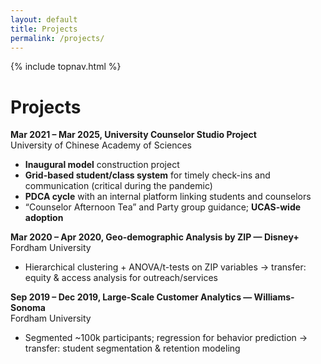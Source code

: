 ```yaml
---
layout: default
title: Projects
permalink: /projects/
---
```


{% include topnav.html %}

# Projects

**Mar 2021 &ndash; Mar 2025, University Counselor Studio Project**  
University of Chinese Academy of Sciences
- **Inaugural model** construction project 
- **Grid-based student/class system** for timely check-ins and communication (critical during the pandemic)  
- **PDCA cycle** with an internal platform linking students and counselors  
- “Counselor Afternoon Tea” and Party group guidance; **UCAS-wide adoption**  

**Mar 2020 &ndash; Apr 2020, Geo-demographic Analysis by ZIP — Disney+**  
Fordham University
- Hierarchical clustering + ANOVA/t-tests on ZIP variables → transfer: equity & access analysis for outreach/services

**Sep 2019 &ndash; Dec 2019, Large-Scale Customer Analytics — Williams-Sonoma**  
Fordham University
- Segmented ~100k participants; regression for behavior prediction → transfer: student segmentation & retention modeling  

